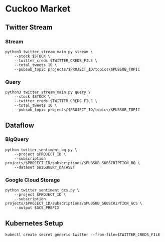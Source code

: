 # Cuckoo Market
## Twitter Stream
### Stream
```
python3 twitter_stream_main.py stream \
    --stock $STOCK \
    --twitter_creds $TWITTER_CREDS_FILE \
    --total_tweets 10 \
    --pubsub_topic projects/$PROJECT_ID/topics/$PUBSUB_TOPIC
```
### Query
```
python3 twitter_stream_main.py query \
    --stock $STOCK \
    --twitter_creds $TWITTER_CREDS_FILE \
    --total_tweets 10 \
    --pubsub_topic projects/$PROJECT_ID/topics/$PUBSUB_TOPIC
```
## Dataflow
### BigQuery
```
python twitter_sentiment_bq.py \
    --project $PROJECT_ID \
    --subscription projects/$PROJECT_ID/subscriptions/$PUBSUB_SUBSCRIPTION_BQ \
    --dataset $BIGQUERY_DATASET
```
### Google Cloud Storage
```
python twitter_sentiment_gcs.py \
    --project $PROJECT_ID \
    --subscription projects/$PROJECT_ID/subscriptions/$PUBSUB_SUBSCRIPTION_GCS \
    --output $GCS_PREFIX
```
## Kubernetes Setup
```
kubectl create secret generic twitter --from-file=$TWITTER_CREDS_FILE
```
